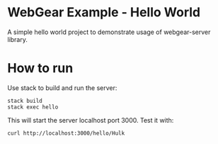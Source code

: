 # WebGear Example - Hello World
A simple hello world project to demonstrate usage of webgear-server library.

# How to run
Use stack to build and run the server:

```shell
stack build
stack exec hello
```

This will start the server localhost port 3000. Test it with:

```shell
curl http://localhost:3000/hello/Hulk
```
